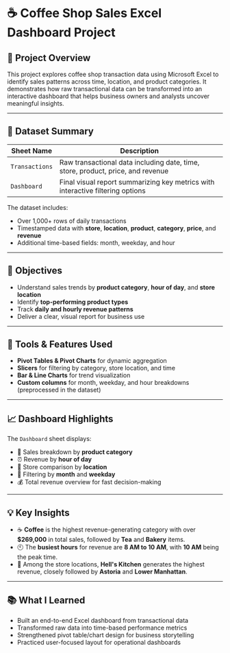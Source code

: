# ☕ Coffee Shop Sales Excel Dashboard Project

## 📌 Project Overview
This project explores coffee shop transaction data using Microsoft Excel to identify sales patterns across time, location, and product categories. It demonstrates how raw transactional data can be transformed into an interactive dashboard that helps business owners and analysts uncover meaningful insights.

---

## 📁 Dataset Summary

| Sheet Name     | Description |
|----------------|-------------|
| `Transactions` | Raw transactional data including date, time, store, product, price, and revenue |
| `Dashboard`    | Final visual report summarizing key metrics with interactive filtering options |

The dataset includes:
- Over 1,000+ rows of daily transactions
- Timestamped data with **store**, **location**, **product**, **category**, **price**, and **revenue**
- Additional time-based fields: month, weekday, and hour

---

## 🎯 Objectives
- Understand sales trends by **product category**, **hour of day**, and **store location**
- Identify **top-performing product types**
- Track **daily and hourly revenue patterns**
- Deliver a clear, visual report for business use

---

## 🔧 Tools & Features Used
- **Pivot Tables & Pivot Charts** for dynamic aggregation
- **Slicers** for filtering by category, store location, and time
- **Bar & Line Charts** for trend visualization
- **Custom columns** for month, weekday, and hour breakdowns (preprocessed in the dataset)

---

## 📈 Dashboard Highlights
The `Dashboard` sheet displays:
- 🧊 Sales breakdown by **product category**
- ⏰ Revenue by **hour of day**
- 📍 Store comparison by **location**
- 📅 Filtering by **month** and **weekday**
- 💰 Total revenue overview for fast decision-making

---

## 💡 Key Insights
- ☕ **Coffee** is the highest revenue-generating category with over **$269,000** in total sales, followed by **Tea** and **Bakery** items.
- 🕙 The **busiest hours** for revenue are **8 AM to 10 AM**, with **10 AM** being the peak time.
- 📍 Among the store locations, **Hell's Kitchen** generates the highest revenue, closely followed by **Astoria** and **Lower Manhattan**.

---

## 📚 What I Learned
- Built an end-to-end Excel dashboard from transactional data
- Transformed raw data into time-based performance metrics
- Strengthened pivot table/chart design for business storytelling
- Practiced user-focused layout for operational dashboards

